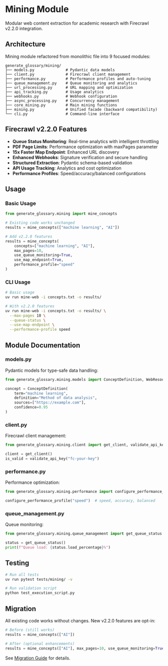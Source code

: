 # Mining Module

Modular web content extraction for academic research with Firecrawl v2.2.0 integration.

## Architecture

Mining module refactored from monolithic file into 9 focused modules:

```
generate_glossary/mining/
├── models.py              # Pydantic data models
├── client.py              # Firecrawl client management
├── performance.py         # Performance profiles and auto-tuning
├── queue_management.py    # Queue monitoring and analytics
├── url_processing.py      # URL mapping and optimization
├── api_tracking.py        # Usage analytics
├── webhooks.py            # Webhook configuration
├── async_processing.py    # Concurrency management
├── core_mining.py         # Main mining functions
├── mining.py              # Unified facade (backward compatibility)
└── cli.py                 # Command-line interface
```

## Firecrawl v2.2.0 Features

- **Queue Status Monitoring**: Real-time analytics with intelligent throttling
- **PDF Page Limits**: Performance optimization with maxPages parameter
- **15x Faster Map Endpoint**: Enhanced URL discovery
- **Enhanced Webhooks**: Signature verification and secure handling
- **Structured Extraction**: Pydantic schema-based validation
- **API Usage Tracking**: Analytics and cost optimization
- **Performance Profiles**: Speed/accuracy/balanced configurations

## Usage

### Basic Usage
```python
from generate_glossary.mining import mine_concepts

# Existing code works unchanged
results = mine_concepts(["machine learning", "AI"])

# Add v2.2.0 features
results = mine_concepts(
    concepts=["machine learning", "AI"],
    max_pages=10,
    use_queue_monitoring=True,
    use_map_endpoint=True,
    performance_profile="speed"
)
```

### CLI Usage
```bash
# Basic usage
uv run mine-web -i concepts.txt -o results/

# With v2.2.0 features
uv run mine-web -i concepts.txt -o results/ \
  --max-pages 10 \
  --queue-status \
  --use-map-endpoint \
  --performance-profile speed
```

## Module Documentation

### models.py
Pydantic models for type-safe data handling:
```python
from generate_glossary.mining.models import ConceptDefinition, WebResource

concept = ConceptDefinition(
    term="machine learning",
    definition="Method of data analysis",
    sources=["https://example.com"],
    confidence=0.95
)
```

### client.py
Firecrawl client management:
```python
from generate_glossary.mining.client import get_client, validate_api_key

client = get_client()
is_valid = validate_api_key("fc-your-key")
```

### performance.py
Performance optimization:
```python
from generate_glossary.mining.performance import configure_performance_profile

configure_performance_profile("speed")  # speed, accuracy, balanced
```

### queue_management.py
Queue monitoring:
```python
from generate_glossary.mining.queue_management import get_queue_status

status = get_queue_status()
print(f"Queue load: {status.load_percentage}%")
```

## Testing

```bash
# Run all tests
uv run pytest tests/mining/ -v

# Run validation script
python test_execution_script.py
```

## Migration

All existing code works without changes. New v2.2.0 features are opt-in:

```python
# Before (still works)
results = mine_concepts(["AI"])

# After (optional enhancements)
results = mine_concepts(["AI"], max_pages=10, use_queue_monitoring=True)
```

See [Migration Guide](../../docs/v2_2_0_migration_guide.md) for details.